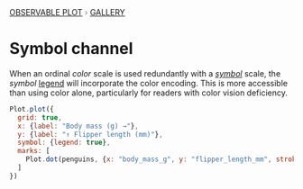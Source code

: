 <div style="color: grey; font: 13px/25.5px var(--sans-serif); text-transform: uppercase;"><h1 style="display: none;">Plot: Symbol channel</h1><a href="/plot">Observable Plot</a> › <a href="/@observablehq/plot-gallery">Gallery</a></div>

# Symbol channel

When an ordinal _color_ scale is used redundantly with a [_symbol_](https://observablehq.com/plot/marks/dot.html) scale, the _symbol_ [legend](https://observablehq.com/plot/features/legend.html) will incorporate the color encoding. This is more accessible than using color alone, particularly for readers with color vision deficiency.

```js echo
Plot.plot({
  grid: true,
  x: {label: "Body mass (g) →"},
  y: {label: "↑ Flipper length (mm)"},
  symbol: {legend: true},
  marks: [
    Plot.dot(penguins, {x: "body_mass_g", y: "flipper_length_mm", stroke: "species", symbol: "species"})
  ]
})
```
